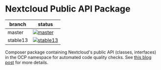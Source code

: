 # Nextcloud Public API Package

|branch|status|
|---|---|
|master|[![master](https://travis-ci.org/ChristophWurst/nextcloud_composer.svg?branch=master)](https://travis-ci.org/ChristophWurst/nextcloud_composer)|
|stable13|[![stable13](https://travis-ci.org/ChristophWurst/nextcloud_composer.svg?branch=stable13)](https://travis-ci.org/ChristophWurst/nextcloud_composer)|

Composer package containing Nextcloud's public API (classes, interfaces) in the OCP namespace for automated code quality checks. See [this blog post](https://blog.wuc.me/2017/09/26/nextcloud-app-api-check.html) for more details.
